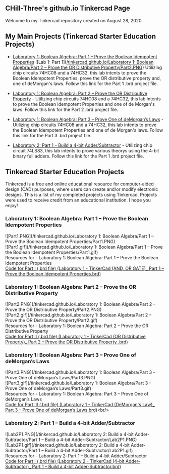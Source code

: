 ## CHill-Three's github.io Tinkercad Page
Welcome to my Tinkercad repository created on August 28, 2020.<br/>
<!-- Table of Contents (TITLES) -->

## My Main Projects (Tinkercad Starter Education Projects)
* [Laboratory 1: Boolean Algebra: Part 1 – Prove the Boolean Idempotent Properties](https://github.com/CHill-Three/tinkercad.github.io/blob/master/Laboratory%201:%20Boolean%20Algebra/Part%201%20%E2%80%93%20Prove%20the%20Boolean%20Idempotent%20Properties/Laboratory%201%20-%20TinkerCad%20(AND%2C%20OR%20GATE)_%20Part%201%20%E2%80%93%20Prove%20the%20Boolean%20Idempotent%20Properties.brd) 
![Lab 1: Part 1]([/tinkercad.github.io/Laboratory 1: Boolean Algebra/Part 2 – Prove the OR Distributive Property/Part2.PNG](https://github.com/CHill-Three/tinkercad.projects/blob/master/Laboratory%201:%20Boolean%20Algebra/Part%201%20%E2%80%93%20Prove%20the%20Boolean%20Idempotent%20Properties/Part1.PNG?raw=true))
Utilizing chip circuits 74HC08 and a 74HC32, this lab intents to prove the Boolean Idempotent Properties, prove the OR distributive property and, one of deMorgan's laws. Follow this link for the Part 1 .brd project file.

* [Laboratory 1: Boolean Algebra: Part 2 – Prove the OR Distributive Property](https://github.com/CHill-Three/tinkercad.github.io/blob/master/Laboratory%201:%20Boolean%20Algebra/Part%202%20%E2%80%93%20Prove%20the%20OR%20Distributive%20Property/Laboratory%201%20-%20TinkerCad%20(OR%20Distributive%20Property)_%20Part%202%20%E2%80%93%20Prove%20the%20OR%20Distributive%20Property%20.brd) - Utilizing chip circuits 74HC08 and a 74HC32, this lab intents to prove the Boolean Idempotent Properties and one of de Morgan's laws. Follow this link for the Part 2 .brd project file.

* [Laboratory 1: Boolean Algebra: Part 3 – Prove One of deMorgan’s Laws](https://github.com/CHill-Three/tinkercad.github.io/blob/master/Laboratory%201:%20Boolean%20Algebra/Part%203%20%E2%80%93%20Prove%20One%20of%20deMorgan%E2%80%99s%20Laws/Laboratory%201%20-%20TinkerCad%20(DeMorgan's%20Law)_%20Part%203%20%E2%80%93%20Prove%20One%20of%20deMorgan%E2%80%99s%20Laws.brd) - Utilizing chip circuits 74HC08 and a 74HC32, this lab intents to prove the Boolean Idempotent Properties and one of de Morgan's laws. Follow this link for the Part 3 .brd project file.

* [Laboratory 2: Part 1 – Build a 4-bit Adder/Subtractor](https://github.com/CHill-Three/tinkercad.github.io/blob/master/Laboratory%202:%20Build%20a%204-bit%20Adder-Subtractor/Part%201%20%E2%80%93%20Build%20a%204-bit%20Adder-Subtractor/Laboratory%202_%20Part%201%20%E2%80%93%20Build%20a%204-bit%20Adder_Subtractor.brd) - Utilizing chip circuit 74LS83, this lab intents to prove various theorys using the 4-bit binary full adders. Follow this link for the Part 1 .brd project file.


<!-- Tinkercad -->
## Tinkercad Starter Education Projects <a name="Tinkercad Starter Education Projects"></a>
Tinkercad is a free and online educational resource for computer-aided design (CAD) purposes, where users can create and/or modify electronic designs. This is a list of my completed projects using Tinkercad. Projects were used to receive credit from an educational institution. I hope you enjoy!

<!-- Laboratory 1: Boolean Algebra: Part 1 – Prove the Boolean Idempotent Properties (SUB-PARA) -->
### Laboratory 1: Boolean Algebra: Part 1 – Prove the Boolean Idempotent Properties <a name="Laboratory 1: Boolean Algebra: Part 1 – Prove the Boolean Idempotent Properties"></a>
![Part1.PNG](/tinkercad.github.io/Laboratory 1: Boolean Algebra/Part 1 – Prove the Boolean Idempotent Properties/Part1.PNG)<br/>
![Part1.gif](/tinkercad.github.io/Laboratory 1: Boolean Algebra/Part 1 – Prove the Boolean Idempotent Properties/Part1.gif)<br/>
Resources for - Laboratory 1: Boolean Algebra: Part 1 – Prove the Boolean Idempotent Properties<br/>
[Code for Part I (.brd file) (Laboratory 1 - TinkerCad (AND, OR GATE)_ Part 1 – Prove the Boolean Idempotent Properties.brd)](https://github.com/CHill-Three/tinkercad.github.io/blob/master/Laboratory%201:%20Boolean%20Algebra/Part%201%20%E2%80%93%20Prove%20the%20Boolean%20Idempotent%20Properties/Laboratory%201%20-%20TinkerCad%20(AND%2C%20OR%20GATE)_%20Part%201%20%E2%80%93%20Prove%20the%20Boolean%20Idempotent%20Properties.brd)<br/>

<!-- Laboratory 1: Boolean Algebra: Part 2 – Prove the OR Distributive Property (SUB-PARA) -->
### Laboratory 1: Boolean Algebra: Part 2 – Prove the OR Distributive Property <a name="Laboratory 1: Boolean Algebra: Part 2 – Prove the OR Distributive Property"></a>
![Part2.PNG](/tinkercad.github.io/Laboratory 1: Boolean Algebra/Part 2 – Prove the OR Distributive Property/Part2.PNG)<br/>
![Part2.gif](/tinkercad.github.io/Laboratory 1: Boolean Algebra/Part 2 – Prove the OR Distributive Property/Part2.gif)<br/>
Resources for - Laboratory 1: Boolean Algebra: Part 2 – Prove the OR Distributive Property<br/>
[Code for Part II (.brd file) (Laboratory 1 - TinkerCad (OR Distributive Property)_ Part 2 – Prove the OR Distributive Property .brd)](https://github.com/CHill-Three/tinkercad.github.io/blob/master/Laboratory%201:%20Boolean%20Algebra/Part%202%20%E2%80%93%20Prove%20the%20OR%20Distributive%20Property/Laboratory%201%20-%20TinkerCad%20(OR%20Distributive%20Property)_%20Part%202%20%E2%80%93%20Prove%20the%20OR%20Distributive%20Property%20.brd)<br/>


<!-- Laboratory 1: Boolean Algebra: Part 3 – Prove One of deMorgan’s Laws (SUB-PARA) -->
### Laboratory 1: Boolean Algebra: Part 3 – Prove One of deMorgan’s Laws <a name="Laboratory 1: Boolean Algebra: Part 3 – Prove One of deMorgan’s Laws"></a>
![Part3.PNG](/tinkercad.github.io/Laboratory 1: Boolean Algebra/Part 3 – Prove One of deMorgan’s Laws/Part3.PNG)<br/>
![Part3.gif](/tinkercad.github.io/Laboratory 1: Boolean Algebra/Part 3 – Prove One of deMorgan’s Laws/Part3.gif)<br/>
Resources for - Laboratory 1: Boolean Algebra: Part 3 – Prove One of deMorgan’s Laws<br/>
[Code for Part III (.brd file) (Laboratory 1 - TinkerCad (DeMorgan's Law)_ Part 3 – Prove One of deMorgan’s Laws.brd)](https://github.com/CHill-Three/tinkercad.github.io/blob/master/Laboratory%201:%20Boolean%20Algebra/Part%203%20%E2%80%93%20Prove%20One%20of%20deMorgan%E2%80%99s%20Laws/Laboratory%201%20-%20TinkerCad%20(DeMorgan's%20Law)_%20Part%203%20%E2%80%93%20Prove%20One%20of%20deMorgan%E2%80%99s%20Laws.brd)<br/>

<!-- Laboratory 2: Part 1 – Build a 4-bit Adder/Subtractor (SUB-PARA) -->
### Laboratory 2: Part 1 – Build a 4-bit Adder/Subtractor <a name="Laboratory 2: Part 1 – Build a 4-bit Adder/Subtractor"></a>
![Lab2P1.PNG](/tinkercad.github.io/Laboratory 2: Build a 4-bit Adder-Subtractor/Part 1 – Build a 4-bit Adder-Subtractor/Lab2P1.PNG)<br/>
![Lab2P1.gif](/tinkercad.github.io/Laboratory 2: Build a 4-bit Adder-Subtractor/Part 1 – Build a 4-bit Adder-Subtractor/Lab2P1.gif)<br/>
Resources for - Laboratory 2: Part 1 – Build a 4-bit Adder/Subtractor<br/>
[Code for Part I (.brd file) (Laboratory 2 - TinkerCad (4-bit Adder-Subtractor)_ Part 1 – Build a 4-bit Adder-Subtractor.brd)](https://github.com/CHill-Three/tinkercad.github.io/blob/master/Laboratory%202:%20Build%20a%204-bit%20Adder-Subtractor/Part%201%20%E2%80%93%20Build%20a%204-bit%20Adder-Subtractor/Laboratory%202_%20Part%201%20%E2%80%93%20Build%20a%204-bit%20Adder_Subtractor.brd)<br/>
